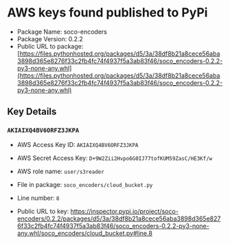 # AWS keys found published to PyPi

* Package Name: soco-encoders
* Package Version: 0.2.2
* Public URL to package: [https://files.pythonhosted.org/packages/d5/3a/38df8b21a8cece56aba3898d365e8276f33c2fb4fc74f4937f5a3ab83f46/soco_encoders-0.2.2-py3-none-any.whl](https://files.pythonhosted.org/packages/d5/3a/38df8b21a8cece56aba3898d365e8276f33c2fb4fc74f4937f5a3ab83f46/soco_encoders-0.2.2-py3-none-any.whl)

## Key Details

### `AKIAIXQ4BV6ORFZ3JKPA`

* AWS Access Key ID: `AKIAIXQ4BV6ORFZ3JKPA`
* AWS Secret Access Key: `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` 
* AWS role name: `user/s3reader`
* File in package: `soco_encoders/cloud_bucket.py`
* Line number: `8`

* Public URL to key: https://inspector.pypi.io/project/soco-encoders/0.2.2/packages/d5/3a/38df8b21a8cece56aba3898d365e8276f33c2fb4fc74f4937f5a3ab83f46/soco_encoders-0.2.2-py3-none-any.whl/soco_encoders/cloud_bucket.py#line.8


